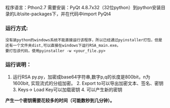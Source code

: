 程序语言：Pthon2.7
需要安装：PyQt 4.8.7x32（32位python）到python安装目录的Lib\site-packages下，并在代码中import PyQt4
### 运行方式:
    没有装python的windows系统不能直接运行该程序，所以已经通过pyinstaller打包，但是还有一个文件夹dist,可以直接在windows下运行RSA_main.exe。
	要打包该代码，使用pyinstaller -w <your_file.py>

### 运行说明：
1. 运行RSA py.py，加密成base64字符串,数字p,q的长度是800bit，n为1600bit, 实现流式的分组加密。
	2. Export to可以导出加密文本、签名、密钥
	3. Keys-> Load Key可以加载密钥
	4. 可以产生新的密钥

**产生一个密钥需要花较多的时间（可能数秒到几分钟）。**
